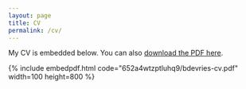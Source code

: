 ```yaml
---
layout: page
title: CV
permalink: /cv/
---
```


My CV is embedded below. You can also [download the PDF here](https://www.dropbox.com/s/652a4wtzptluhq9/bdevries-cv.pdf).

{% include embedpdf.html code="652a4wtzptluhq9/bdevries-cv.pdf" width=100 height=800 %}


